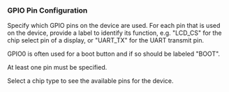 ### GPIO Pin Configuration

Specify which GPIO pins on the device are used. For each pin that is used on the device, provide a label to identify its function, e.g. "LCD_CS" for the chip select pin of a display, or "UART_TX" for the UART transmit pin.

GPIO0 is often used for a boot button and if so should be labeled "BOOT".

At least one pin must be specified.

Select a chip type to see the available pins for the device.
